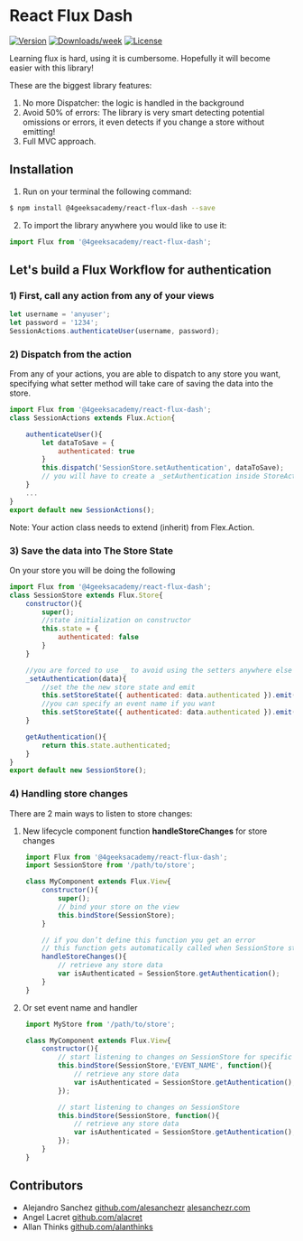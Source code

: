 # React Flux Dash
[![Version](https://img.shields.io/npm/v/@4geeksacademy/react-flux-dash.svg)](https://npmjs.org/package/react-flux-dash)
[![Downloads/week](https://img.shields.io/npm/dw/@4geeksacademy/react-flux-dash.svg)](https://npmjs.org/package/react-flux-dash)
[![License](https://img.shields.io/npm/l/@4geeksacademy/react-flux-dash.svg)](https://github.com/Techniv/Licenses-for-GitHub/tree/master/GNU-GPL)

Learning flux is hard, using it is cumbersome. Hopefully it will become easier with this library!

These are the  biggest library features:
1) No more Dispatcher: the logic is handled in the background
2) Avoid 50% of errors: The library is very smart detecting potential omissions or errors, it even detects if you  change a store without emitting!
3) Full MVC approach.

## Installation

1. Run on your terminal the following command:
```sh
$ npm install @4geeksacademy/react-flux-dash --save
```
2. To import the library anywhere you would like to use it:
```js
import Flux from '@4geeksacademy/react-flux-dash';
```

## Let's build a Flux Workflow for authentication

### 1) First, call any action from any of your views

```js
let username = 'anyuser';
let password = '1234';
SessionActions.authenticateUser(username, password);
```

### 2) Dispatch from the action

From any of your actions, you are able to dispatch to any store you want, specifying what setter method will take care of saving the data into the store.

```js
import Flux from '@4geeksacademy/react-flux-dash';
class SessionActions extends Flux.Action{

    authenticateUser(){
        let dataToSave = {
            authenticated: true
        }
        this.dispatch('SessionStore.setAuthentication', dataToSave);
        // you will have to create a _setAuthentication inside StoreActions
    }
    ...
}
export default new SessionActions();
```
Note: Your action class needs to extend (inherit) from Flex.Action.

### 3) Save the data into The Store State

On your store you will be doing the following

```js
import Flux from '@4geeksacademy/react-flux-dash';
class SessionStore extends Flux.Store{
    constructor(){
        super();
        //state initialization on constructor
        this.state = {
            authenticated: false
        }
    }

    //you are forced to use _ to avoid using the setters anywhere else
    _setAuthentication(data){
        //set the the new store state and emit
        this.setStoreState({ authenticated: data.authenticated }).emit();
        //you can specify an event name if you want
        this.setStoreState({ authenticated: data.authenticated }).emit('EVENT_NAME');
    }

    getAuthentication(){
        return this.state.authenticated;
    }
}
export default new SessionStore();
```
### 4) Handling store changes

There are 2 main ways to listen to store changes:

1) New lifecycle component function **handleStoreChanges** for store changes

```js
    import Flux from '@4geeksacademy/react-flux-dash';
    import SessionStore from '/path/to/store';

    class MyComponent extends Flux.View{
        constructor(){
            super();
            // bind your store on the view
            this.bindStore(SessionStore);
        }

        // if you don’t define this function you get an error
        // this function gets automatically called when SessionStore state changes
        handleStoreChanges(){
            // retrieve any store data
            var isAuthenticated = SessionStore.getAuthentication();
        }
    }

```

2) Or set event name and handler

```js
    import MyStore from '/path/to/store';

    class MyComponent extends Flux.View{
        constructor(){
            // start listening to changes on SessionStore for specific event
            this.bindStore(SessionStore,'EVENT_NAME', function(){
                // retrieve any store data
                var isAuthenticated = SessionStore.getAuthentication();
            });

            // start listening to changes on SessionStore
            this.bindStore(SessionStore, function(){
                // retrieve any store data
                var isAuthenticated = SessionStore.getAuthentication();
            });
        }
    }
```

## Contributors

- Alejandro Sanchez [github.com/alesanchezr](https://github.com/alesanchezr) [alesanchezr.com](http://alesanchezr.com)
- Angel Lacret [github.com/alacret](https://github.com/alacret)
- Allan Thinks [github.com/alanthinks](https://github.com/alanthinks)
